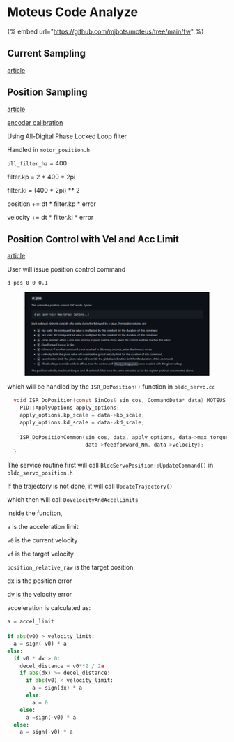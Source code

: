 # Moteus Code Analyze

{% embed url="https://github.com/mjbots/moteus/tree/main/fw" %}

## Current Sampling

[article](https://jpieper.com/2020/08/24/stm32g4-adc-and-low-torque-operation/)



## Position Sampling

[article](https://jpieper.com/2021/05/10/filtering-encoder-values-in-moteus/)

[encoder calibration](https://jpieper.com/2019/01/26/encoder-autocalibration/)

Using All-Digital Phase Locked Loop filter



Handled in `motor_position.h`

`pll_filter_hz` = 400



filter.kp = 2 \* 400 \* 2pi

filter.ki = (400 \* 2pi) \*\* 2



position += dt \* filter.kp \* error

velocity += dt \* filter.ki \* error



## Position Control with Vel and Acc Limit

[article](https://jpieper.com/2022/04/08/velocity-and-acceleration-limited-trajectories/)

User will issue position control command

```
d pos 0 0 0.1
```

<figure><img src="../.gitbook/assets/image (2) (1) (1).png" alt=""><figcaption></figcaption></figure>

which will be handled by the `ISR_DoPosition()` function in `bldc_servo.cc`

```c
  void ISR_DoPosition(const SinCos& sin_cos, CommandData* data) MOTEUS_CCM_ATTRIBUTE {
    PID::ApplyOptions apply_options;
    apply_options.kp_scale = data->kp_scale;
    apply_options.kd_scale = data->kd_scale;

    ISR_DoPositionCommon(sin_cos, data, apply_options, data->max_torque_Nm,
                         data->feedforward_Nm, data->velocity);
  }
```



The service routine first will call `BldcServoPosition::UpdateCommand()` in `bldc_servo_position.h`



If the trajectory is not done, it will call `UpdateTrajectory()`

which then will call `DoVelocityAndAccelLimits`



inside the funciton,

`a` is the acceleration limit

`v0` is the current velocity

`vf` is the target velocity

`position_relative_raw` is the target position

dx is the position error

dv is the velocity error

acceleration is calculated as:

```python
a = accel_limit

if abs(v0) > velocity_limit:
  a = sign(-v0) * a
else:
  if v0 * dx > 0:
    decel_distance = v0**2 / 2a
    if abs(dx) >= decel_distance:
      if abs(v0) < velocity_limit:
        a = sign(dx) * a
      else:
        a = 0
    else:
      a =sign(-v0) * a
  else:
    a = sign(-v0) * a

```

